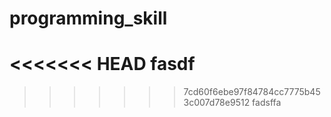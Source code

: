 # programming_skill
<<<<<<< HEAD
fasdf
=======
>>>>>>> 7cd60f6ebe97f84784cc7775b453c007d78e9512
fadsffa
